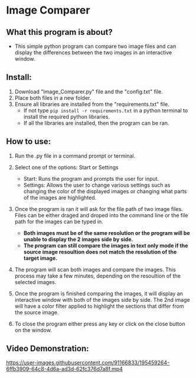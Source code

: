 # Image Comparer

## **What this program is about?**
  * This simple python program can compare two image files and can display the differences between the two images in an interactive window. 
 
## **Install:**
  1. Download "Image_Comparer.py" file and the "config.txt" file.
  2. Place both files in a new folder. 
  3. Ensure all libraries are installed from the "requirements.txt" file.
     - If not type ```pip install -r requirements.txt``` in a python terminal to install the required python libraries.
     - If all the libraries are installed, then the program can be ran.


## **How to use:**
  1. Run the .py file in a command prompt or terminal. 
 
  2. Select one of the options: Start or Settings 
     - Start: Runs the program and prompts the user for input.
     - Settings: Allows the user to change various settings such as changing the color of the displayed images or changing what parts of the images are         highlighted. 
    
  3. Once the program is ran it will ask for the file path of two image files. Files can be either draged and droped into the command line or the file path for the images can be typed in.
       - **Both images must be of the same resolution or the program will be unable to display the 2 images side by side.**
       - **The program can still compare the images in text only mode if the source image resoultion does not match the resolution of the target image.**
  
  4. The program will scan both images and compare the images. This process may take a few minutes, depending on the resoultion of the selected images.
 
  5. Once the program is finished comparing the images, it will display an interactive window with both of the images side by side. The 2nd image will have a color filter applied to highlight the sections that differ from the source image.
 
  6. To close the program either press any key or click on the close button on the window.



## **Video Demonstration**:


https://user-images.githubusercontent.com/91166833/195459264-6ffb3909-64c8-4d6a-ad3d-62fc376d7a8f.mp4

